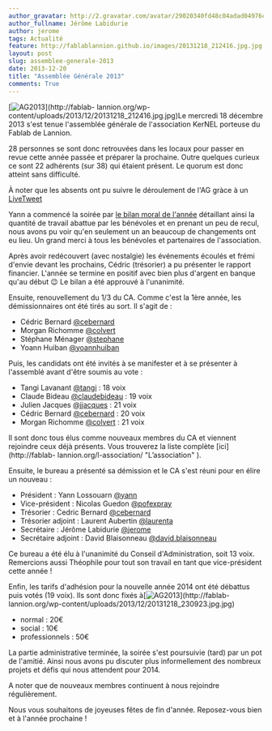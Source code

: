 ```yaml
---
author_gravatar: http://2.gravatar.com/avatar/29020340fd48c04adad04976cb909b4f?s=96&d=mm&r=g
author_fullname: Jérôme Labidurie
author: jerome
tags: Actualité
feature: http://fablablannion.github.io/images/20131218_212416.jpg.jpg
layout: post
slug: assemblee-generale-2013
date: 2013-12-20
title: "Assemblée Générale 2013"
comments: True
---
```

[![AG2013](http://fablablannion.github.io/images/20131218_212416.jpg-150x150.jpg)](http://fablab-
lannion.org/wp-content/uploads/2013/12/20131218_212416.jpg.jpg)Le mercredi 18
décembre 2013 s'est tenue l'assemblée générale de l'association KerNEL
porteuse du Fablab de Lannion.

28 personnes se sont donc retrouvées dans les locaux pour passer en revue
cette année passée et préparer la prochaine. Outre quelques curieux ce sont 22
adhérents (sur 38) qui étaient présent. Le quorum est donc atteint sans
difficulté.

À noter que les absents ont pu suivre le déroulement de l'AG gràce à un
[LiveTweet](http://sfy.co/qLY1)

Yann a commencé la soirée par [le bilan moral de
l'année](http://ubuntuone.com/6BUQl130JCMuO2pJZ9b84R) détaillant ainsi la
quantité de travail abattue par les bénévoles et en prenant un peu de recul,
nous avons pu voir qu'en seulement un an beaucoup de changements ont eu lieu.
Un grand merci à tous les bénévoles et partenaires de l'association.

Après avoir redécouvert (avec nostalgie) les événements écoulés et frémi
d'envie devant les prochains, Cédric (trésorier) a pu présenter le rapport
financier. L'année se termine en positif avec bien plus d'argent en banque
qu'au début 😉 Le bilan a été approuvé à l'unanimité.

Ensuite, renouvellement du 1/3 du CA. Comme c'est la 1ère année, les
démissionnaires ont été tirés au sort. Il s'agit de :

  * Cédric Bernard [@cebernard](http://fablab-lannion.org/membres/cebernard/)
  * Morgan Richomme [@colvert](http://fablab-lannion.org/membres/colvert/)
  * Stéphane Ménager [@stephane](http://fablab-lannion.org/membres/stephane/)
  * Yoann Huiban [@yoannhuiban](http://fablab-lannion.org/membres/yoannhuiban/)

Puis, les candidats ont été invités à se manifester et à se présenter à
l'assemblé avant d'être soumis au vote :

  * Tangi Lavanant [@tangi](http://fablab-lannion.org/membres/tangi/) : 18 voix
  * Claude Bideau [@claudebideau](http://fablab-lannion.org/membres/claudebideau/) : 19 voix
  * Julien Jacques [@jjacques](http://fablab-lannion.org/membres/jjacques/) : 21 voix
  * Cédric Bernard [@cebernard](http://fablab-lannion.org/membres/cebernard/) : 20 voix
  * Morgan Richomme [@colvert](http://fablab-lannion.org/membres/colvert/) : 21 voix

Il sont donc tous élus comme nouveaux membres du CA et viennent rejoindre ceux
déjà présents. Vous trouverez la liste complète [ici](http://fablab-
lannion.org/l-association/ "L’association" ).

Ensuite, le bureau a présenté sa démission et le CA s'est réuni pour en élire
un nouveau :

  * Président : Yann Lossouarn [@yann](http://fablab-lannion.org/membres/yann/)
  * Vice-président : Nicolas Guedon [@pofexpray](http://fablab-lannion.org/membres/pofexpray/)
  * Trésorier : Cedric Bernard [@cebernard](http://fablab-lannion.org/membres/cebernard/)
  * Trésorier adjoint : Laurent Aubertin [@laurenta](http://fablab-lannion.org/membres/laurenta/)
  * Secrétaire : Jérôme Labidurie [@jerome](http://fablab-lannion.org/membres/jerome/)
  * Secrétaire adjoint : David Blaisonneau [@david.blaisonneau](http://fablab-lannion.org/membres/david.blaisonneau/)

Ce bureau a été élu à l'unanimité du Conseil d'Administration, soit 13 voix.
Remercions aussi Théophile pour tout son travail en tant que vice-président
cette année !

Enfin, les tarifs d'adhésion pour la nouvelle année 2014 ont été débattus puis
votés (19 voix). Ils sont donc fixés
à[![AG2013](http://fablablannion.github.io/images/20131218_230923.jpg-150x150.jpg)](http://fablab-
lannion.org/wp-content/uploads/2013/12/20131218_230923.jpg.jpg)

  * normal : 20€
  * social : 10€
  * professionnels : 50€

La partie administrative terminée, la soirée s'est poursuivie (tard) par un
pot de l'amitié. Ainsi nous avons pu discuter plus informellement des nombreux
projets et défis qui nous attendent pour 2014.

A noter que de nouveaux membres continuent à nous rejoindre régulièrement.

Nous vous souhaitons de joyeuses fêtes de fin d'année. Reposez-vous bien et à
l'année prochaine !




